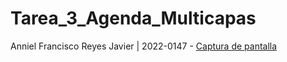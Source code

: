 # Tarea_3_Agenda_Multicapas

Anniel Francisco Reyes Javier | 2022-0147 - [Captura de pantalla](Captura%20de%20pantalla.png)